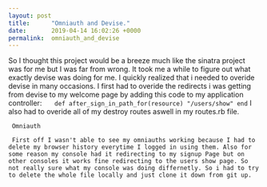 ```yaml
---
layout: post
title:      "Omniauth and Devise."
date:       2019-04-14 16:02:26 +0000
permalink:  omniauth_and_devise
---
```



So I thought this project would be a breeze much like the sinatra project was for me but I was far from wrong. It took me a while to figure out what exactly devise was doing for me. I quickly realized that i needed to overide devise in many occasions. I first had to overide the redirects i was getting from devise to my welcome page by adding this code to my application controller: 
`   def after_sign_in_path_for(resource)
      "/users/show"
   end`
	 I also had to overide all of my destroy routes aswell in my routes.rb file.
	 
	 
	 Omniauth
	 
	 First off I wasn't able to see my omniauths working because I had to delete my browser history everytime I logged in using them. Also for some reason my console had it redirecting to my signup Page but on other consoles it works fine redirecting to the users show page. So not really sure what my console was doing differnetly. So i had to try to delete the whole file locally and just clone it down from git up.


